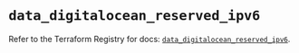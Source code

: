 # `data_digitalocean_reserved_ipv6`

Refer to the Terraform Registry for docs: [`data_digitalocean_reserved_ipv6`](https://registry.terraform.io/providers/digitalocean/digitalocean/2.61.0/docs/data-sources/reserved_ipv6).
